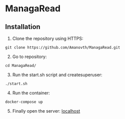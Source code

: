 # ManagaRead

## Installation

1. Clone the repository using HTTPS:
```shell
git clone https://github.com/Amanovth/ManagaRead.git

```

2. Go to repository:
```shell
cd ManagaRead/
```

3. Run the start.sh script and createsuperuser:
```shell
./start.sh
```

4. Run the container:
```shell
docker-compose up
```
5. Finally open the server:
[localhost](http://localhost:8000/swagger)
